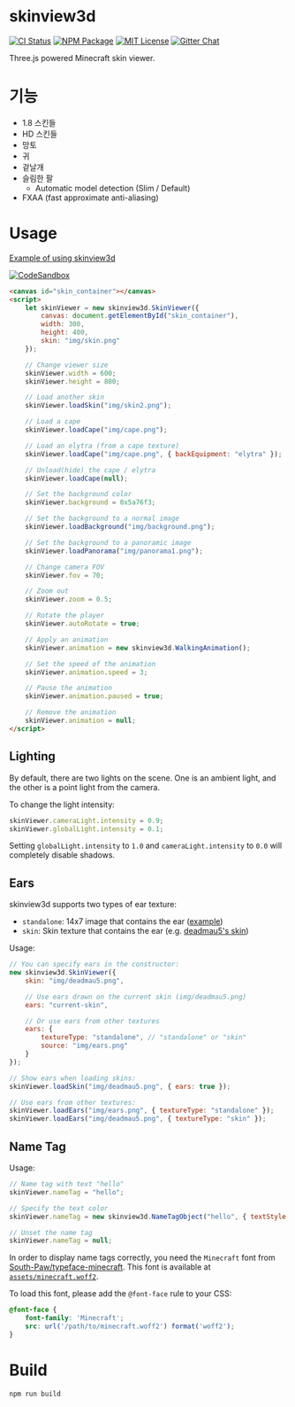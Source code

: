 skinview3d
========

[![CI Status](https://img.shields.io/github/actions/workflow/status/bs-community/skinview3d/ci.yaml?branch=master&label=CI&logo=github&style=flat-square)](https://github.com/bs-community/skinview3d/actions?query=workflow:CI)
[![NPM Package](https://img.shields.io/npm/v/skinview3d.svg?style=flat-square)](https://www.npmjs.com/package/skinview3d)
[![MIT License](https://img.shields.io/badge/license-MIT-yellowgreen.svg?style=flat-square)](https://github.com/bs-community/skinview3d/blob/master/LICENSE)
[![Gitter Chat](https://img.shields.io/gitter/room/TechnologyAdvice/Stardust.svg?style=flat-square)](https://gitter.im/skinview3d/Lobby)

Three.js powered Minecraft skin viewer.

# 기능
* 1.8 스킨들
* HD 스킨들
* 망토
* 귀
* 겉날개
* 슬림한 팔
  * Automatic model detection (Slim / Default)
* FXAA (fast approximate anti-aliasing)

# Usage
[Example of using skinview3d](https://bs-community.github.io/skinview3d/)

[![CodeSandbox](https://img.shields.io/badge/Codesandbox-040404?style=for-the-badge&logo=codesandbox&logoColor=DBDBDB)](https://codesandbox.io/s/skinview3d-template-vdmuh4)

```html
<canvas id="skin_container"></canvas>
<script>
	let skinViewer = new skinview3d.SkinViewer({
		canvas: document.getElementById("skin_container"),
		width: 300,
		height: 400,
		skin: "img/skin.png"
	});

	// Change viewer size
	skinViewer.width = 600;
	skinViewer.height = 800;

	// Load another skin
	skinViewer.loadSkin("img/skin2.png");

	// Load a cape
	skinViewer.loadCape("img/cape.png");

	// Load an elytra (from a cape texture)
	skinViewer.loadCape("img/cape.png", { backEquipment: "elytra" });

	// Unload(hide) the cape / elytra
	skinViewer.loadCape(null);

	// Set the background color
	skinViewer.background = 0x5a76f3;

	// Set the background to a normal image
	skinViewer.loadBackground("img/background.png");

	// Set the background to a panoramic image
	skinViewer.loadPanorama("img/panorama1.png");

	// Change camera FOV
	skinViewer.fov = 70;

	// Zoom out
	skinViewer.zoom = 0.5;

	// Rotate the player
	skinViewer.autoRotate = true;

	// Apply an animation
	skinViewer.animation = new skinview3d.WalkingAnimation();

	// Set the speed of the animation
	skinViewer.animation.speed = 3;

	// Pause the animation
	skinViewer.animation.paused = true;

	// Remove the animation
	skinViewer.animation = null;
</script>
```

## Lighting
By default, there are two lights on the scene. One is an ambient light, and the other is a point light from the camera.

To change the light intensity:
```js
skinViewer.cameraLight.intensity = 0.9;
skinViewer.globalLight.intensity = 0.1;
```

Setting `globalLight.intensity` to `1.0` and `cameraLight.intensity` to `0.0`
will completely disable shadows.

## Ears
skinview3d supports two types of ear texture:
* `standalone`: 14x7 image that contains the ear ([example](https://github.com/bs-community/skinview3d/blob/master/examples/img/ears.png))
* `skin`: Skin texture that contains the ear (e.g. [deadmau5's skin](https://minecraft.fandom.com/wiki/Easter_eggs#Deadmau5.27s_ears))

Usage:
```js
// You can specify ears in the constructor:
new skinview3d.SkinViewer({
	skin: "img/deadmau5.png",

	// Use ears drawn on the current skin (img/deadmau5.png)
	ears: "current-skin",

	// Or use ears from other textures
	ears: {
		textureType: "standalone", // "standalone" or "skin"
		source: "img/ears.png"
	}
});

// Show ears when loading skins:
skinViewer.loadSkin("img/deadmau5.png", { ears: true });

// Use ears from other textures:
skinViewer.loadEars("img/ears.png", { textureType: "standalone" });
skinViewer.loadEars("img/deadmau5.png", { textureType: "skin" });
```

## Name Tag
Usage:
```js
// Name tag with text "hello"
skinViewer.nameTag = "hello";

// Specify the text color
skinViewer.nameTag = new skinview3d.NameTagObject("hello", { textStyle: "yellow" });

// Unset the name tag
skinViewer.nameTag = null;
```

In order to display name tags correctly, you need the `Minecraft` font from
[South-Paw/typeface-minecraft](https://github.com/South-Paw/typeface-minecraft).
This font is available at [`assets/minecraft.woff2`](assets/minecraft.woff2).

To load this font, please add the `@font-face` rule to your CSS:
```css
@font-face {
	font-family: 'Minecraft';
	src: url('/path/to/minecraft.woff2') format('woff2');
}
```

# Build
`npm run build`
